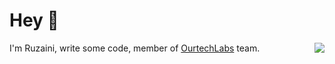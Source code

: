# Hey 👋

<img align="right" src="https://github-readme-stats.vercel.app/api?username=z4q&include_all_commits=true&count_private=true&hide_title=true&bg_color=000000&show_icons=true&icon_color=696969&text_color=ffffff" />

I'm Ruzaini, write some code, member of [OurtechLabs](https://ourtech.my) team.